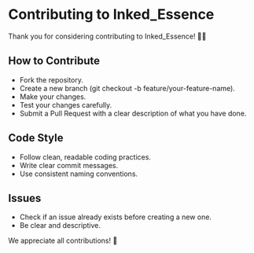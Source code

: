 # Contributing to Inked_Essence

Thank you for considering contributing to Inked_Essence! 🎨✨

## How to Contribute
- Fork the repository.
- Create a new branch (git checkout -b feature/your-feature-name).
- Make your changes.
- Test your changes carefully.
- Submit a Pull Request with a clear description of what you have done.

## Code Style
- Follow clean, readable coding practices.
- Write clear commit messages.
- Use consistent naming conventions.

## Issues
- Check if an issue already exists before creating a new one.
- Be clear and descriptive.

We appreciate all contributions! 🚀
